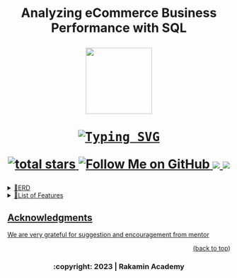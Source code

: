 <h1 align="center">
<p align="center">  Analyzing eCommerce Business Performance with SQL
    
<!-- PROJECT LOGO -->
<br />
<div align="center">
  <img src="https://media.giphy.com/media/iCM9HtIvSfpykiFrlI/giphy.gif" width="150" height="150"/>
    <p align="center"> 
    
  <kbd>
    <a style="border:10px white" href="https://git.io/typing-svg"><img src="https://readme-typing-svg.demolab.com?font=JetBrains&size=22&duration=3500&pause=1000&color=red&center=true&vCenter=true&background=red&width=500&lines=A+Mini+Project+in+Rakamin+Academy" alt="Typing SVG" /></a>
  </kbd>
  <p align='center'>
    <a href='https://github.com/astutir'>
        <img alt='total stars' title='Total stars on GitHub' src='https://custom-icon-badges.herokuapp.com/badge/dynamic/json?logo=star&color=5&labelColor=488207&label=Stars&style=for-the-badge&query=%24.stars&url=https://api.github-star-counter.workers.dev/user/astutir'/>
     <a href='https://github.com/astutir'>
        <img alt='Follow Me on GitHub' title='Follow Me on GitHub' src='https://custom-icon-badges.herokuapp.com/github/followers/astutir?style=for-the-badge&&label=GitHub&logo=Github&color=pink'/>
    <a href='https://www.linkedin.com/in/a-rahmawati-6694b8260' target='_blank'>
        <img src='https://img.shields.io/badge/linkedin%20-%230077B5.svg?&style=for-the-badge&logo=linkedin&logoColor=white'/>
    <a href='mailto:astutirahmarubi@gmail.com' target='_blank'>
        <img src='https://img.shields.io/badge/Gmail-D14836?style=for-the-badge&logo=gmail&logoColor=white'/>
 </p>

 </h1>


    

                 
</details>
<details>
<summary>🎨ERD</summary>
 <div align="center">
 <img src="https://github.com/Data-Portofolio/Analyzing-eCommerce-Business-Performance-with-SQL/blob/main/figure/ERD.png" />
 <div>
</details>

</details>
  <details>
<summary>🏡List of Features</summary>
  
 <div align="center">
  
|  User | Action |
| --- | --- |
| Customer| Manage customer's profile include upload or update profile picture|
|         | Reset password if forgot |
 | | Find the Kosts in a city, district, or house by Map Visualization|
  | | Obtain list of the Kosts based on the lowest's or highest price|
 | | Comprehensive information about available room include the amenities, rules, and location on the Map|
  | | Chat with consultant about dealing room price or just asking some questions|
  | | Available various choices of payment methods |
   | | Discover list of customer's booking history|
  | | Review and rate about customer's experience after renting |
   | | Reminder invoice of payment via email  |
  |Admin |Manage the management's profile include upload or update profile picture|
 | | Manage the Kost's data and transaction's data|
 | | Interaction with customer about dealing price or just reply message|
   |Supervisor | Manage The Kost's Data and upload some photos to figure the Kost|
 | | Interaction with customer about dealing price or just reply message|
   | | Read history of transaction based on the Kost|
   | | Generate payment report each month|
  |Consultant | Obtain list of the registered Kost |
  | | Interaction with customer about dealing price or just reply message|
  | | Find list of nearby facilities include the distance from the Kost|
  | | Generate a offering letter to customer and can be exported|
 | | Access history of sales activities|
   <div>
</details>

</details>
  
<!-- ACKNOWLEDGMENTS -->
## Acknowledgments

We are very grateful for suggestion and encouragement from mentor

<p align="right">(<a href="#top">back to top</a>)</p>
<h3>
<p align="center">
    :copyright: 2023 | Rakamin Academy </p>
</h3>

